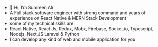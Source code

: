 - 👋 Hi, I’m Sumreen Ali
- A Full stack software engineer with strong command and years of experience on React Native & MERN Stack Development
- some of my technical skills are:
- React Native, React Js, Redux, Mobx, Firebase, Socket.io, Typescript, Nodejs, Next.JS Laravel & Python
- I can develop any kind of web and mobile application for you 

<!---
syeda-sumreen-ali/syeda-sumreen-ali is a ✨ special ✨ repository because its `README.md` (this file) appears on your GitHub profile.
You can click the Preview link to take a look at your changes.
--->
